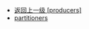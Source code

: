 - [返回上一级 [producers]](notes/code/Kafka/kafka-basis/src/main/java/com/heibaiying/producers/)
- [partitioners](notes/code/Kafka/kafka-basis/src/main/java/com/heibaiying/producers/partitioners/)
